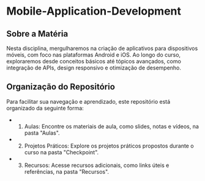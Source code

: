 ﻿# Mobile-Application-Development
 
## Sobre a Matéria
Nesta disciplina, mergulharemos na criação de aplicativos para dispositivos móveis, com foco nas plataformas Android e iOS. Ao longo do curso, exploraremos desde conceitos básicos até tópicos avançados, como integração de APIs, design responsivo e otimização de desempenho.

## Organização do Repositório
Para facilitar sua navegação e aprendizado, este repositório está organizado da seguinte forma:

- 1. Aulas: Encontre os materiais de aula, como slides, notas e vídeos, na pasta "Aulas".
- 2. Projetos Práticos: Explore os projetos práticos propostos durante o curso na pasta "Checkpoint".
- 3. Recursos: Acesse recursos adicionais, como links úteis e referências, na pasta "Recursos".
